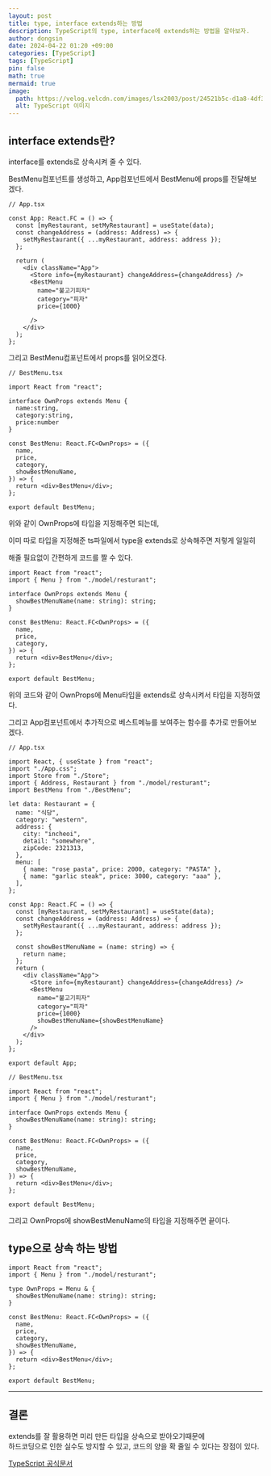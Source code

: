 ```yaml
---
layout: post
title: type, interface extends하는 방법
description: TypeScript의 type, interface에 extends하는 방법을 알아보자.
author: dongsin
date: 2024-04-22 01:20 +09:00
categories: [TypeScript]
tags: [TypeScript]
pin: false
math: true
mermaid: true
image:
  path: https://velog.velcdn.com/images/lsx2003/post/24521b5c-d1a8-4df3-9fed-43b26788a005/image.png
  alt: TypeScript 이미지
---
```


## interface extends란?

interface를 extends로 상속시켜 줄 수 있다.

BestMenu컴포넌트를 생성하고, App컴포넌트에서 BestMenu에 props를 전달해보겠다.

```tsx
// App.tsx

const App: React.FC = () => {
  const [myRestaurant, setMyRestaurant] = useState(data);
  const changeAddress = (address: Address) => {
    setMyRestaurant({ ...myRestaurant, address: address });
  };

  return (
    <div className="App">
      <Store info={myRestaurant} changeAddress={changeAddress} />
      <BestMenu
        name="불고기피자"
        category="피자"
        price={1000}

      />
    </div>
  );
};
```

그리고 BestMenu컴포넌트에서 props를 읽어오겠다.

```tsx
// BestMenu.tsx

import React from "react";

interface OwnProps extends Menu {
  name:string,
  category:string,
  price:number
}

const BestMenu: React.FC<OwnProps> = ({
  name,
  price,
  category,
  showBestMenuName,
}) => {
  return <div>BestMenu</div>;
};

export default BestMenu;

```

위와 같이 OwnProps에 타입을 지정해주면 되는데,

이미 따로 타입을 지정해준 ts파일에서 type을 extends로 상속해주면 저렇게 일일히

해줄 필요없이 간편하게 코드를 짤 수 있다.

```tsx
import React from "react";
import { Menu } from "./model/resturant";

interface OwnProps extends Menu {
  showBestMenuName(name: string): string;
}

const BestMenu: React.FC<OwnProps> = ({
  name,
  price,
  category,
}) => {
  return <div>BestMenu</div>;
};

export default BestMenu;

```

위의 코드와 같이 OwnProps에 Menu타입을 extends로 상속시켜서 타입을 지정하였다.

그리고 App컴포넌트에서 추가적으로 베스트메뉴를 보여주는 함수를 추가로 만들어보겠다.

```tsx
// App.tsx

import React, { useState } from "react";
import "./App.css";
import Store from "./Store";
import { Address, Restaurant } from "./model/resturant";
import BestMenu from "./BestMenu";

let data: Restaurant = {
  name: "식당",
  category: "western",
  address: {
    city: "incheoi",
    detail: "somewhere",
    zipCode: 2321313,
  },
  menu: [
    { name: "rose pasta", price: 2000, category: "PASTA" },
    { name: "garlic steak", price: 3000, category: "aaa" },
  ],
};

const App: React.FC = () => {
  const [myRestaurant, setMyRestaurant] = useState(data);
  const changeAddress = (address: Address) => {
    setMyRestaurant({ ...myRestaurant, address: address });
  };

  const showBestMenuName = (name: string) => {
    return name;
  };
  return (
    <div className="App">
      <Store info={myRestaurant} changeAddress={changeAddress} />
      <BestMenu
        name="불고기피자"
        category="피자"
        price={1000}
        showBestMenuName={showBestMenuName}
      />
    </div>
  );
};

export default App;

```

```tsx
// BestMenu.tsx

import React from "react";
import { Menu } from "./model/resturant";

interface OwnProps extends Menu {
  showBestMenuName(name: string): string;
}

const BestMenu: React.FC<OwnProps> = ({
  name,
  price,
  category,
  showBestMenuName,
}) => {
  return <div>BestMenu</div>;
};

export default BestMenu;

```
그리고 OwnProps에 showBestMenuName의 타입을 지정해주면 끝이다.


## type으로 상속 하는 방법

```tsx
import React from "react";
import { Menu } from "./model/resturant";

type OwnProps = Menu & {
  showBestMenuName(name: string): string;
}

const BestMenu: React.FC<OwnProps> = ({
  name,
  price,
  category,
  showBestMenuName,
}) => {
  return <div>BestMenu</div>;
};

export default BestMenu;

```

---
## 결론

extends를 잘 활용하면 미리 만든 타입을 상속으로 받아오기때문에<br />
하드코딩으로 인한 실수도 방지할 수 있고, 코드의 양을 확 줄일 수 있다는 장점이 있다.





[TypeScript 공식문서](https://yamoo9.gitbook.io/typescript)